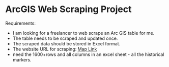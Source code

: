 # ArcGIS Web Scraping Project

Requirements:
- I am looking for a freelancer to web scrape an Arc GIS table for me.
- The table needs to be scraped and updated once.
- The scraped data should be stored in Excel format.
- The website URL for scraping: [Map Link](https://www.arcgis.com/home/webmap/viewer.html?url=https%3A%2F%2Fgis2.ncdcr.gov%2Fdncrgis%2Frest%2Fservices%2FNCHHM_Public%2FNC_Highway_Historical_Markers%2FMapServer&source=sd)
- need the 1600+rows and all columns in an excel sheet - all the historical markers.